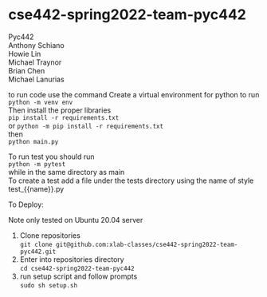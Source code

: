 # cse442-spring2022-team-pyc442  

Pyc442  
Anthony Schiano  
Howie Lin  
Michael Traynor  
Brian Chen  
Michael Lanurias  

to run code use the command
Create a virtual environment for python to run  
`python -m venv env`  
Then install the proper libraries  
`pip install -r requirements.txt`  
or `python -m pip install -r requirements.txt`  
then  
`python main.py`  

To run test you should run  
`python -m pytest`  
while in the same directory as main  
To create a test add a file under the tests directory using the name of style test_{{name}}.py  

To Deploy:

Note only tested on Ubuntu 20.04 server  
  
1. Clone repositories  
`git clone git@github.com:xlab-classes/cse442-spring2022-team-pyc442.git`  
2. Enter into repositories directory  
`cd cse442-spring2022-team-pyc442`  
3. run setup script and follow prompts  
`sudo sh setup.sh`  
